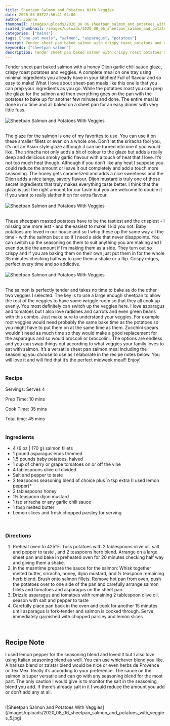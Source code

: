 ```yaml
---
title: Sheetpan Salmon and Potatoes With Veggies
date: 2020-08-05T22:56:41-04:00
author: Joanne
thumbnail: /images/uploads/2020_08_06_sheetpan_salmon_and_potatoes_with_veggies_1.jpg
scaled_thumbnail: /images/uploads/2020_08_06_sheetpan_salmon_and_potatoes_with_veggies_0.jpg
categories: ["mains"]
tags: ["one pot meals", "salmon", "asparagus", "potatoes"]
excerpt: Tender sheet pan baked salmon with crispy roast potatoes and veggies
keywords: ["sheetpan salmon"]
description: Tender sheet pan baked salmon with crispy roast potatoes and veggies
---
```


 Tender sheet pan baked salmon with a honey Dijon garlic chili sauce glaze, crispy roast potatoes and veggies. A complete meal on one tray using minimal ingredients you already have in your kitchen! Full of flavour and so easy to make! What I love about sheet-pan meals like this one is that you can prep your ingredients as you go.  While the potatoes roast you can prep the glaze for the salmon and then everything goes on the pan with the potatoes to bake up for another few minutes and done. The entire meal is done in no time and all baked on a sheet pan for an easy dinner with very little fuss. 
</br>
</br>
![Sheetpan Salmon and Potatoes With Veggies](/images/uploads/2020_08_06_sheetpan_salmon_and_potatoes_with_veggies_2.jpg)
</br>
</br>

The glaze for the salmon is one of my favorites to use. You can use it on these smaller fillets or even on a whole one. Don’t let the sriracha fool you, it’s not an Asian style glaze although it can be turned into one if you would like. The sriracha not only adds a bit of colour to the glaze but adds a really deep and delicious smoky garlic flavour with a touch of heat that I love. It’s not too much heat though. Although if you don’t like any heat I suppose you could reduce the amount or leave it out completely and add a touch more seasoning. The honey gets caramelized and adds a nice sweetness and the Dijon adds a nice tangy, savory flavour. Dijon mustard is truly one of those secret ingredients that truly makes everything taste better. I think that the glaze is just the right amount for our taste but you are welcome to double it if you want to really slather it on for extra flavour. 
</br>
</br>
![Sheetpan Salmon and Potatoes With Veggies](/images/uploads/2020_08_06_sheetpan_salmon_and_potatoes_with_veggies_3.jpg)
</br>
</br>

These sheetpan roasted potatoes have to be the tastiest and the crispiest - I missing one more iest - and the easiest to make!  I kid you not. Baby potatoes are loved in our house and so I whip these up the same way all the time - with the salmon but also if I need a side that never disappoints. You can switch up the seasoning on them to suit anything you are making and I even double the amount if I’m making them as a side. They turn out so crispy and if you are baking them on their own just put them in for the whole 35 minutes checking halfway to give them a shake or a flip. Crispy edges, perfect every time and so addictive. 
</br>
</br>
![Sheetpan Salmon and Potatoes With Veggies](/images/uploads/2020_08_06_sheetpan_salmon_and_potatoes_with_veggies_4.jpg)
</br>
</br>

The salmon is perfectly tender and takes no time to bake as do the other two veggies I selected. The key is to use a large enough sheetpan to allow the rest of the veggies to have some wriggle room so that they all cook up evenly. You most definitely can switch up the veggies here. I love asparagus and tomatoes but I also love radishes and carrots and even green beans with this combo.  Just make sure to understand your veggies. For example root veggies would need probably the same bake time as the potatoes so you might have to put them on at the same time as them.  Zucchini spears wouldn’t need as much time so they would make a good replacement for the asparagus and so would broccoli or broccolini. The options are endless and you can swap things out according to what veggies your family loves to eat with salmon. It’s a versatile sheet pan salmon meal including the seasoning you choose to use as I elaborate in the recipe notes below. You will love it and will find that it’s the perfect midweek meal!! Enjoy! 
</br>
</br>

### Recipe

Servings: <span itemprop="recipeYield">Serves 4

Prep Time: <meta itemprop="prepTime" content="PT10M">10 mins  

Cook Time: <meta itemprop="cookTime" content="PT35M">35 mins

Total time: 45 mins
</br>
</br>

### Ingredients

* <span itemprop="recipeIngredient">4 (6 oz | 170 g) salmon fillets</span>
* <span itemprop="recipeIngredient">1 pound asparagus ends trimmed</span>
* <span itemprop="recipeIngredient">1.5 pounds baby potatoes, halved </span>
* <span itemprop="recipeIngredient">1 cup of cherry or grape tomatoes on or off the vine </span>
* <span itemprop="recipeIngredient">4 tablespoons olive oil divided </span>
* <span itemprop="recipeIngredient">Salt and pepper to taste</span>
* <span itemprop="recipeIngredient">2 teaspoons seasoning blend of choice plus &frac12; tsp extra (I used lemon pepper)*</span>
* <span itemprop="recipeIngredient">2 tablespoons honey</span>
* <span itemprop="recipeIngredient">1&frac12; teaspoon dijon mustard</span>
* <span itemprop="recipeIngredient">1 tsp sriracha or any garlic chili sauce </span>
* <span itemprop="recipeIngredient">1 tbsp melted butter </span>
* <span itemprop="recipeIngredient">Lemon slices and fresh chopped parsley for serving </span>
</br>

### Directions

1. Preheat oven to 425°F. Toss potatoes with 2 tablespoons olive oil, salt and pepper to taste , and 2 teaspoons herb blend. Arrange on a large sheet pan and bake in preheated oven for 20 minutes checking half way and giving them a shake.
2. In the meantime prepare the sauce for  the salmon:  Whisk together melted  butter, sriracha, honey, dijon mustard, and &frac12; teaspoon remaining herb blend. Brush onto salmon fillets. Remove hot pan from oven, push the potatoes over to one side of the pan and carefully arrange salmon fillets and tomatoes and asparagus on the sheet pan.
3. Drizzle asparagus and tomatoes with remaining 2 tablespoon olive oil, season with salt and pepper to taste
4. Carefully place pan back in the oven and cook for another  15 minutes until asparagus is fork-tender and salmon is cooked through. Serve immediately garnished with chopped parsley and lemon slices 
</br>

## Recipe Note

I used lemon pepper for the seasoning blend and loved it but I also love using Italian seasoning blend as well. You can use whichever blend you like. A harissa  blend or za’atar blend would be nice or even herbs de Provence or Tex Mex. Really it’s according to your preference. The sauce on the salmon is super versatile and can go with any seasoning blend for the most part.  The only caution I would give is to monitor the salt in the seasoning blend you add. If there’s already salt in it I would reduce the amount you add or don’t add any at all.

</br>
![Sheetpan Salmon and Potatoes With Veggies](/images/uploads/2020_08_06_sheetpan_salmon_and_potatoes_with_veggies_5.jpg)